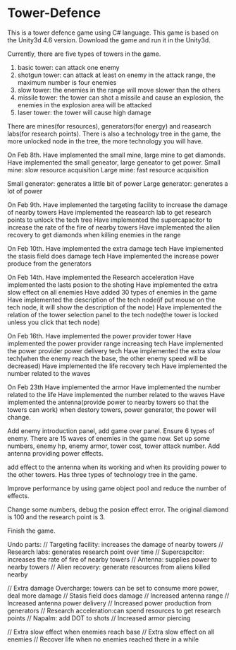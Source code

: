 # Tower-Defence
This is a tower defence game using C# language.
 This game is based on the Unity3d 4.6 version.
 Download the game and run it in the Unity3d.

 Currently, there are five types of towers in the game.
 1. basic tower: can attack one enemy
 2. shotgun tower: can attack at least on enemy in the attack range, the maximum number is four enemies
 3. slow tower: the enemies in the range will move slower than the others
 4. missile tower: the tower can shot a missile and cause an explosion, the enemies in the explosion area will be attacked
 5. laser tower: the tower will cause high damage
 
 There are mines(for resources), generators(for energy) and reasearch labs(for research points).
 There is also a technology tree in the game, the more unlocked node in the tree, the more technology you will have.

  On Feb 8th.
 Have implemented the small mine, large mine to get diamonds.
 Have implemented the small geneator, large geneator to get power.
 Small mine: slow resource acquisition
 Large mine: fast resource acquisition
 
 Small generator: generates a little bit of power
 Large generator: generates a lot of power


 On Feb 9th.
 Have implemented the targeting facility to increase the damage of nearby towers
 Have implemented the reasearch lab to get research points to unlock the tech tree
 Have implemented the supercapacitor to increase the rate of the fire of nearby towers
 Have implemented the alien recovery to get diamonds when killing enemies in the range
 
 On Feb 10th.
 Have implemented the extra damage tech
 Have implemented the stasis field does damage tech
 Have implemented the increase power produce from the generators
 
 On Feb 14th.
 Have implemented the Research acceleration
 Have implemented the lasts posion to the shoting
 Have implemented the extra slow effect on all enemies
 Have added 30 types of enemies in the game
 Have implemented the description of the tech node(if put mouse on the tech node, it will show the description of the node)
 Have implemented the relation of the tower selection panel to the tech node(the tower is locked unless you click that tech node)
 
 On Feb 16th.
 Have implemented the power provider tower
 Have implemented the power provider range increasing tech 
 Have implemented the power provider power delivery tech
 Have implemented the extra slow tech(when the enemy reach the base, the other enemy speed will be decreased)
 Have implemented the life recovery tech
 Have implemented the number related to the waves
 
 On Feb 23th
 Have implemented the armor
 Have implemented the number related to the life
 Have implemented the number related to the waves
 Have implemented the antenna(provide power to nearby towers so that the towers can work)
 when destory towers, power generator, the power will change.
 
 Add enemy introduction panel, add game over panel.
 Ensure 6 types of enemy.
 There are 15 waves of enemies in the game now.
 Set up some numbers, enemy hp, enemy armor, tower cost, tower attack number.
 Add antenna providing power effects.
 
add effect to the antenna when its working and when its providing power to the other towers.
Has three types of technology tree in the game.

Improve performance by using game object pool and reduce the number of effects.

Change some numbers, debug the posion effect error.
The original diamond is 100 and the research point is 3.
 
 Finish the game.
 
Undo parts: 
// Targeting facility: increases the damage of nearby towers
// Research labs: generates research point over time
// Supercapcitor: increases the rate of fire of nearby towers
// Antenna: supplies power to nearby towers
// Alien recovery: generate resources from aliens killed nearby
 
// Extra damage
 Overcharge: towers can be set to consume more power, deal more damage
// Stasis field does damage
// Increased antenna range
// Increased antenna power delivery
// Increased power production from generators 
// Research acceleration:can spend resources to get research points
// Napalm: add DOT to shots
// Increased armor piercing
 
// Extra slow effect when enemies reach base
// Extra slow effect on all enemies
// Recover life when no enemies reached there in a while
 
 
